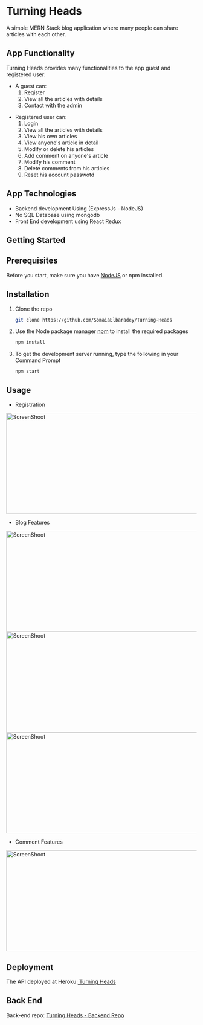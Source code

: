 # Turning Heads
A simple MERN Stack blog application where many people can share articles with each other.

## App Functionality
Turning Heads provides many functionalities to the app guest and registered user:

 <ul>
  <li>A guest can:
    <ol>
      <li>Reqister </li>
      <li>View all the articles with details </li>
      <li>Contact with the admin</li>
    </ol>
    </li>
 </ul>
  
   <ul>
  <li>Registered user can: 
    <ol>
      <li>Login</li>
      <li> View all the articles with details </li>
      <li> View his own articles </li>
      <li> View anyone's article in detail </li>
      <li> Modify or delete his articles </li>
      <li> Add comment on anyone's article </li>
      <li> Modify his comment </li>
      <li> Delete comments from his articles </li>
      <li> Reset his account passwotd </li>
    </ol>
    </li>
</ul>

 
## App Technologies
<ul>
<li> Backend development Using (ExpressJs - NodeJS)</li>
<li> No SQL Database using mongodb</li>
<li> Front End development using React Redux</li>
</ul>


## Getting Started

## Prerequisites
Before you start, make sure you have <a href="https://nodejs.org/en/download/">NodeJS</a> or npm installed.

## Installation
1. Clone the repo
   ```sh
   git clone https://github.com/SomaiaElbaradey/Turning-Heads
   ```
2. Use the Node package manager <a href="https://www.npmjs.com/">npm</a> to install the required packages
   ```sh
   npm install
   ```
3. To get the development server running, type the following in your Command Prompt
   ```JS
   npm start
   ```
   
   
## Usage

- Registration
<img src="https://i.ibb.co/3B8LMMy/Screenshot-2021-06-12-041508.jpg" width="543" height="267" alt="ScreenShoot">

- Blog Features
<img src="https://i.ibb.co/SX51sVG/Screenshot-2021-06-11-151937.jpg" width="543" height="267" alt="ScreenShoot">
<img src="https://i.ibb.co/cT4dTPj/Screenshot-2021-06-12-035959.jpg" width="543" height="267" alt="ScreenShoot">
<img src="https://i.ibb.co/x5Q3VXP/Screenshot-2021-06-12-035907.jpg" width="543" height="267" alt="ScreenShoot">

- Comment Features
<img src="https://i.ibb.co/vvV8Pzs/Screenshot-2021-06-12-040050.jpg" width="543" height="267" alt="ScreenShoot">

## Deployment
The API deployed at Heroku:<a href="https://turningheads.herokuapp.com/"> Turning Heads </a>



## Back End 
Back-end repo: <a href="https://github.com/SomaiaElbaradey/Turning-Heads-API">Turning Heads - Backend Repo</a> 
